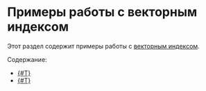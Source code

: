 # Примеры работы с векторным индексом

Этот раздел содержит примеры работы с [векторным индексом](../../dev/vector-indexes).

Содержание:

* [{#T}](vector-index-quickstart.md)
* [{#T}](vector-index-with-prepared-dataset.md)